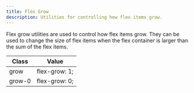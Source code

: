 ```yaml
---
title: Flex Grow
description: Utilities for controlling how flex items grow.
---
```

Flex grow utilities are used to control how flex items grow. They can be used to change the size of flex items when the flex container is larger than the sum of the flex items.

<div class="max-h-288 overflow-y-auto mb-lg preflight-revert">
		<table class="vv-table vv-table--inline-spacing">
			<thead class="sticky z-sticky top-0">
				<tr>
					<th>
						Class
					</th>
					<th>
						Value
					</th>
				</tr>
			</thead>
			<tbody class="align-baseline">
				<tr>
					<td translate="no" class="font-mono text-accent whitespace-nowrap">
						grow
					</td>
					<td translate="no" class="font-mono text-info whitespace-nowrap">
						flex-grow: 1;
					</td>
				</tr>
				<tr>
					<td translate="no" class="font-mono text-accent whitespace-nowrap">
						grow-0
					</td>
					<td translate="no" class="font-mono text-info whitespace-nowrap">
						flex-grow: 0;
					</td>
				</tr>
			</tbody>
		</table>
</div>